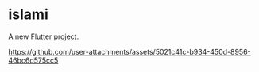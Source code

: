 # islami

A new Flutter project.



https://github.com/user-attachments/assets/5021c41c-b934-450d-8956-46bc6d575cc5

